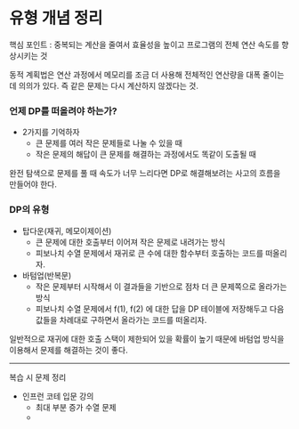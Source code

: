 
# 유형 개념 정리

핵심 포인트 : 중복되는 계산을 줄여서 효율성을 높이고 프로그램의 전체 연산 속도를 향상시키는 것

동적 계획법은 연산 과정에서 메모리를 조금 더 사용해 전체적인 연산량을 대폭 줄이는데 의의가 있다. 즉 같은 문제는 다시 계산하지 않겠다는 것.


### 언제 DP를 떠올려야 하는가?

- 2가지를 기억하자
	- 큰 문제를 여러 작은 문제들로 나눌 수 있을 때
	- 작은 문제의 해답이 큰 문제를 해결하는 과정에서도 똑같이 도출될 때

완전 탐색으로 문제를 풀 때 속도가 너무 느리다면 DP로 해결해보려는 사고의 흐름을 만들어야 한다.


### DP의 유형

- 탑다운(재귀, 메모이제이션)
	- 큰 문제에 대한 호출부터 이어져 작은 문제로 내려가는 방식
	- 피보나치 수열 문제에서 재귀로 큰 수에 대한 함수부터 호출하는 코드를 떠올리자.
- 바텀업(반복문)
	- 작은 문제부터 시작해서 이 결과들을 기반으로 점차 더 큰 문제쪽으로 올라가는 방식
	- 피보나치 수열 문제에서 f(1), f(2) 에 대한 답을 DP 테이블에 저장해두고 다음 값들을 차례대로 구하면서 올라가는 코드를 떠올리자.

일반적으로 재귀에 대한 호출 스택이 제한되어 있을 확률이 높기 때문에 바텀업 방식을 이용해서 문제를 해결하는 것이 좋다.


---

복습 시 문제 정리
- 인프런 코테 입문 강의
	- 최대 부분 증가 수열 문제
	- 